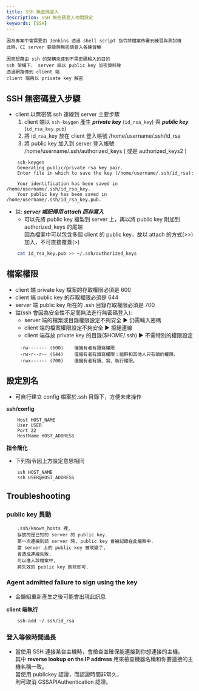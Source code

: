```yaml
---
title: SSH 無密碼登入
description: SSH 無密碼登入相關設定
keywords: [SSH]
---
```


    因為專案中會需要由 Jenkins 透過 shell script 指令將檔案佈署到練習與測試機  
    此時，CI server 要能夠無密碼登入各練習機  
    
    因而想藉由 ssh 的架構來達到不需密碼輸入的目的  
    ssh 架構下， server 端以 public key 加密資料後  
    透過網路傳到 client 端  
    client 端再以 private key 解密  
    
## SSH 無密碼登入步驟
* client 以無密碼 ssh 連線到 server 主要步驟
    1. client 端以 <code>ssh-keygen</code> 產生 ___private key___ \(<code>id_rsa_key</code>) 與 ___public key___ \(<code>id_rsa_key.pub</code>)
    1. 將 id_rsa_key 放在 client 登入帳號 /home/username/.ssh/id_rsa
    1. 將 public key 加入到 server 登入帳號 /home/username/.ssh/authorized_keys ( 或是 authorized_keys2 )

```
    ssh-keygen
    Generating public/private rsa key pair.
    Enter file in which to save the key (/home/username/.ssh/id_rsa):
    
    Your identification has been saved in /home/username/.ssh/id_rsa_key.
    Your public key has been saved in /home/username/.ssh/id_rsa_key.pub.
```


* 註: ___server 端記得用 attach 而非寫入___
    * 可以先將 public key 複製到 server 上，再以將 public key 附加到 authorized_keys 的尾端    
       因為檔案中可以包含多個 client 的 public key，故以 attach 的方式\(>>)加入，不可直接覆蓋\(>)
       
```bash
    cat id_rsa_key.pub >> ~/.ssh/authorized_keys
```

## 檔案權限
* client 端 private key 檔案的存取權限必須是 600 
* client 端 public key 的存取權限必須是 644
* server 端 public key 所在的 .ssh 目錄存取權限必須是 700
* 註\(ssh 會因為安全性不足而無法進行無密碼登入\):
    * server 端的檔案或目錄權限設定不夠安全 ▶ 仍需輸入密碼
    * client 端的檔案權限設定不夠安全 ▶ 拒絕連線
    * client 端存放 private key 的目錄\(\$HOME/.ssh) ▶ 不需特別的權限設定

```
     -rw------- (600)    僅擁有者有讀寫權限
     -rw-r--r-- (644)    僅擁有者有讀寫權限；組群和其他人只有讀的權限。
     -rwx------ (700)    僅擁有者有讀、寫、執行權限。
```

## 設定別名
* 可自行建立 config 檔案於.ssh 目錄下，方便未來操作

__ssh/config__

```
    Host HOST_NAME
    User USER
    Port 22
    HostName HOST_ADDRESS
```

__指令簡化__ 
* 下列指令因上方設定意思相同

```
    ssh HOST_NAME 
    ssh USER@HOST_ADDRESS
```

## Troubleshooting
### public key 異動  

```
    .ssh/known_hosts 裡,  
    存放的是已知的 server 的 public key.  
    第一次連線到該 server 時, public key 會被記錄在此檔案中.  
    當 server 上的 public key 被改變了,  
    會造成連線失敗.  
    可以進入該檔案中,  
    將失效的 public key 刪除即可.  
```
    
### Agent admitted failure to sign using the key
* 金鑰組重新產生之後可能會出現此訊息

__client 端執行__

```
    ssh-add ~/.ssh/id_rsa
```

### 登入等候時間過長
* 當使用 SSH 連接某台主機時，會檢查並確保能連接到你想連接的主機。  
    其中 __reverse lookup on the IP address__ 用來檢查機器名稱和你要連接的主機名稱一致。  
    當使用 publickey 認證，而認證時間非常久，  
    則可取消 GSSAPIAuthentication 認證。